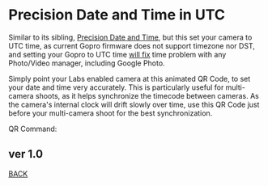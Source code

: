 <script src="../../jquery.min.js"></script>
<script src="../../qrcodeborder.js"></script>
<style>
        #qrcode{
            width: 100%;
        }
        div{
            width: 100%;
            display: inline-block;
        }
</style>

# Precision Date and Time in UTC

Similar to its sibling, [Precision Date and Time](../precisiontime), but this set your camera to UTC time, as current Gopro firmware does not support timezone nor DST, and setting your Gopro to UTC time [will fix](https://community.gopro.com/t5/Cameras/Time-zone-set-incorrectly/td-p/265136) time problem with any Photo/Video manager, including Google Photo.

Simply point your Labs enabled camera at this animated QR Code, to set your date and time very accurately. This is particularly useful for multi-camera shoots, as it helps synchronize the timecode between cameras. As the camera's internal clock will drift slowly over time, use this QR Code just before your multi-camera shoot for the best synchronization. 

<center>
<div id="qrcode"></div>
<br>
</center>
QR Command: <b id="qrtext"></b>

## ver 1.0
[BACK](..)

<script>
var once = true;
var qrcode;
var cmd = "";

function makeQR() {	
  if(once === true)
  {
    qrcode = new QRCode(document.getElementById("qrcode"), 
    {
      text : "oT0",
      width : 360,
      height : 360,
      correctLevel : QRCode.CorrectLevel.M
    });
    once = false;
  }
}

function padTrim2Digits(i) {
  if (i < 10) {
    return "0" + i;
  }
  return ("" + i).substr(-2);
}

function timeLoop()
{
  
  const today = new Date();
  const year = today.getUTCFullYear();
  const month = today.getUTCMonth() + 1;
  const day = today.getUTCDate();
  const hour = today.getUTCHours();
  const minute = today.getUTCMinutes();
  const second = today.getUTCSeconds();
  const milliseconds = today.getUTCMilliseconds();
  const centisecond = Math.floor(milliseconds / 10);

  cmd = "oT" + padTrim2Digits(year) + padTrim2Digits(month) + padTrim2Digits(day) + padTrim2Digits(hour) + padTrim2Digits(minute) + padTrim2Digits(second) + "." + padTrim2Digits(centisecond);

  qrcode.clear(); 
  qrcode.makeCode(cmd);
  document.getElementById("qrtext").innerHTML = cmd;
 
  var t = setTimeout(timeLoop, 50);
}

function myReloadFunction() {
  location.reload();
}

makeQR();
timeLoop();

</script>
